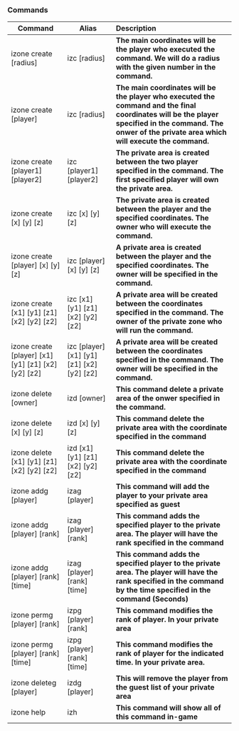 ### Commands

| Command  | Alias    | Description |
| -------- | -------- | :---------- |
|  izone create [radius]                               |izc [radius] | **The main coordinates will be the player who executed the command. We will do a radius with the given number in the command.** |
|  izone create [player]                               | izc [radius] | **The main coordinates will be the player who executed the command and the final coordinates will be the player specified in the command. The onwer of the private area which will execute the command.**| 
|  izone create [player1] [player2]                    | izc [player1] [player2] | **The private area is created between the two player specified in the command. The first specified player will own the private area.**| 
|  izone create [x] [y] [z]                            | izc [x] [y] [z] | **The private area is created between the player and the specified coordinates. The owner who will execute the command.**|
|  izone create [player] [x] [y] [z]                   | izc [player] [x] [y] [z]  | **A private area is created between the player and the specified coordinates. The owner will be specified in the command.**|
|  izone create [x1] [y1] [z1] [x2] [y2] [z2]          | izc [x1] [y1] [z1] [x2] [y2] [z2] | **A private area will be created between the coordinates specified in the command. The owner of the private zone who will run the command.**|
|  izone create [player] [x1] [y1] [z1] [x2] [y2] [z2] | izc [player] [x1] [y1] [z1] [x2] [y2] [z2]   | **A private area will be created between the coordinates specified in the command. The owner will be specified in the command.**|
| izone delete [owner]	| izd [owner] | **This command delete a private area of the onwer specified in the command.**|
| izone delete [x] [y] [z] | izd [x] [y] [z] | **This command delete the private area with the coordinate specified in the  command** |
| izone delete [x1] [y1] [z1] [x2] [y2] [z2] | izd [x1] [y1] [z1] [x2] [y2] [z2] | **This command delete the private area with the coordinate specified in the  command** |
| izone addg [player] | izag [player] | **This command will add the player to your private area specified as guest** |
| izone addg [player] [rank] | izag [player] [rank] | **This command adds the specified player to the private area. The player will have the rank specified in the command** |
| izone addg [player] [rank] [time] | izag [player] [rank] [time] | **This command adds the specified player to the private area. The player will have the rank specified in the command by the time specified in the command (Seconds)** |
| izone permg [player] [rank] | izpg [player] [rank] | **This command modifies the rank of player. In your private area** |
| izone permg [player] [rank] [time] | izpg [player] [rank] [time] | **This command modifies the rank of player for the indicated time. In your private area.** |
| izone deleteg [player] | izdg [player] | **This will remove the player from the guest list of your private area** |
| izone help | izh | **This command will show all of this command in-game** |

